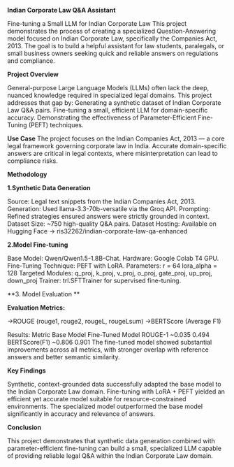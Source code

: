 **Indian Corporate Law Q&A Assistant**

Fine-tuning a Small LLM for Indian Corporate Law
This project demonstrates the process of creating a specialized Question-Answering model focused on Indian Corporate Law, specifically the Companies Act, 2013.
The goal is to build a helpful assistant for law students, paralegals, or small business owners seeking quick and reliable answers on regulations and compliance.

**Project Overview**

General-purpose Large Language Models (LLMs) often lack the deep, nuanced knowledge required in specialized legal domains.
This project addresses that gap by:
Generating a synthetic dataset of Indian Corporate Law Q&A pairs.
Fine-tuning a small, efficient LLM for domain-specific accuracy.
Demonstrating the effectiveness of Parameter-Efficient Fine-Tuning (PEFT) techniques.

**Use Case**
The project focuses on the Indian Companies Act, 2013 — a core legal framework governing corporate law in India.
Accurate domain-specific answers are critical in legal contexts, where misinterpretation can lead to compliance risks.

**Methodology**

**1.Synthetic Data Generation**

Source: Legal text snippets from the Indian Companies Act, 2013.
Generation: Used llama-3.3-70b-versatile via the Groq API.
Prompting: Refined strategies ensured answers were strictly grounded in context.
Dataset Size: ~750 high-quality Q&A pairs.
Dataset Hosting: Available on Hugging Face → ris32262/indian-corporate-law-qa-enhanced

**2.Model Fine-tuning**

Base Model: Qwen/Qwen1.5-1.8B-Chat.
Hardware: Google Colab T4 GPU.
Fine-Tuning Technique: PEFT with LoRA.
Parameters:
r = 64
lora_alpha = 128
Targeted Modules: q_proj, k_proj, v_proj, o_proj, gate_proj, up_proj, down_proj
Trainer: trl.SFTTrainer for supervised fine-tuning.

**3. Model Evaluation
**

**Evaluation Metrics:**

->ROUGE (rouge1, rouge2, rougeL, rougeLsum)
->BERTScore (Average F1)

Results:
Metric	      Base Model	Fine-Tuned Model
ROUGE-1	       ~0.035	        0.494
BERTScore(F1) 	   ~0.806	        0.901
The fine-tuned model showed substantial improvements across all metrics, with stronger overlap with reference answers and better semantic similarity.

**Key Findings**

Synthetic, context-grounded data successfully adapted the base model to the Indian Corporate Law domain.
Fine-tuning with LoRA + PEFT yielded an efficient yet accurate model suitable for resource-constrained environments.
The specialized model outperformed the base model significantly in accuracy and relevance of answers.

**Conclusion**

This project demonstrates that synthetic data generation combined with parameter-efficient fine-tuning can build a small, specialized LLM capable of providing reliable legal Q&A within the Indian Corporate Law domain.
